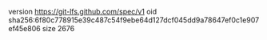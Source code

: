 version https://git-lfs.github.com/spec/v1
oid sha256:6f80c778915e39c487c54f9ebe64d127dcf045dd9a78647ef0c1e907ef45e806
size 2676
